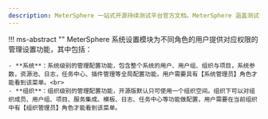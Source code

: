 ```yaml
---
description: MeterSphere 一站式开源持续测试平台官方文档。MeterSphere 涵盖测试管理、接口测试、UI 测试和性能测试等功能，全面兼容 JMeter、Selenium 等主流开源标准，有效助力开发和测试团队充分利用云弹性进行高度可 扩展的自动化测试，加速高质量的软件交付。
---
```


!!! ms-abstract ""
    MeterSphere 系统设置模块为不同角色的用户提供对应权限的管理设置功能，其中包括：<br>

    - **系统**：系统级别的管理配置功能，包含整个系统的用户、用户组、组织与项目，系统参数，资源池、日志，任务中心、插件管理等全局配置功能，用户需要具有【系统管理员】角色才能看到该菜单。<br>
    - **组织**：组织级别的管理配置功能，开源版默认只可使用一个组织空间。组织下可以对组织成员、用户组、项目、服务集成、模板、日志、任务中心等功能做配置，用户需要在当前组织中有【组织管理员】角色才能看到该菜单。
